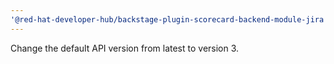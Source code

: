 ```yaml
---
'@red-hat-developer-hub/backstage-plugin-scorecard-backend-module-jira': patch
---
```


Change the default API version from latest to version 3.

